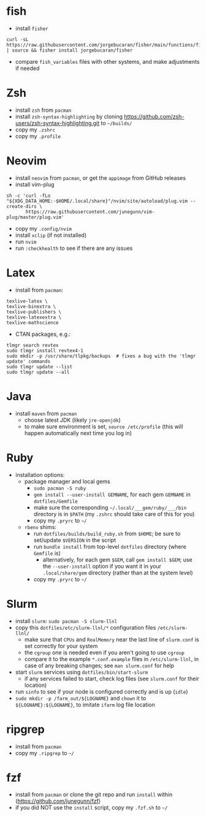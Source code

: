 # fish
- install `fisher`
```
curl -sL https://raw.githubusercontent.com/jorgebucaran/fisher/main/functions/fisher.fish | source && fisher install jorgebucaran/fisher
```
- compare `fish_variables` files with other systems, and make adjustments if needed

# Zsh
- install `zsh` from `pacman`
- install `zsh-syntax-highlighting` by cloning https://github.com/zsh-users/zsh-syntax-highlighting.git to `~/builds/`
- copy my `.zshrc`
- copy my `.profile`

# Neovim
- install `neovim` from `pacman`, or get the `appimage` from GitHub releases
- install vim-plug
```
sh -c 'curl -fLo "${XDG_DATA_HOME:-$HOME/.local/share}"/nvim/site/autoload/plug.vim --create-dirs \ 
       https://raw.githubusercontent.com/junegunn/vim-plug/master/plug.vim'
```
- copy my `.config/nvim`
- install `xclip` (if not installed)
- run `nvim`
- run `:checkhealth` to see if there are any issues

# Latex
- install from `pacman`:
```
texlive-latex \
texlive-binextra \
texlive-publishers \
texlive-latexextra \
texlive-mathscience
```
- CTAN packages, e.g.:
```
tlmgr search revtex
sudo tlmgr install revtex4-1
sudo mkdir -p /usr/share/tlpkg/backups  # fixes a bug with the 'tlmgr update' commands
sudo tlmgr update --list
sudo tlmgr update --all
```

# Java
- install `maven` from `pacman`
  - choose latest JDK (likely `jre-openjdk`)
  - to make sure environment is set, `source /etc/profile` (this will happen automatically next time you log in)

# Ruby
- installation options:
    - package manager and local gems
        - `sudo pacman -S ruby`
        - `gem install --user-install GEMNAME`, for each gem `GEMNAME` in `dotfiles/Gemfile`
        - make sure the corresponding `~/.local/___gem/ruby/___/bin` directory is in `$PATH`
          (my `.zshrc` should take care of this for you)
        - copy my `.pryrc` to `~/`
    - `rbenv` shims:
        - run `dotfiles/builds/build_ruby.sh` from `$HOME`; be sure to set/update `$VERSION` in the script
        - run `bundle install` from top-level `dotfiles` directory (where `Gemfile` is)
          - alternatively, for each gem `$GEM`, call `gem install $GEM`; use the `--user-install` option
            if you want it in your `.local/share/gem` directory (rather than at the system level)
        - copy my `.pryrc` to `~/`

# Slurm
- install `slurm`: `sudo pacman -S slurm-llnl`
- copy this `dotfiles/etc/slurm-llnl/*` configuration files `/etc/slurm-llnl/`
  - make sure that `CPUs` and `RealMemory` near the last line of `slurm.conf` is set correctly for your system
  - the `cgroup` one is needed even if you aren't going to use `cgroup`
  - compare it to the example `*.conf.example` files in `/etc/slurm-llnl`, in case of any breaking changes;
    see `man slurm.conf` for help
- start `slurm` services using `dotfiles/bin/start-slurm`
  - if any services failed to start, check log files (see `slurm.conf` for their location)
- run `sinfo` to see if your node is configured correctly and is up (`idle`)
- `sudo mkdir -p /farm_out/${LOGNAME}` and `chown` it to `${LOGNAME}:${LOGNAME}`, to imitate `ifarm` log file location

# ripgrep
  - install from `pacman`
  - copy my `.ripgrep` to `~/`

# fzf
  - install from `pacman` or clone the git repo and run `install` within (<https://github.com/junegunn/fzf>)
  - if you did NOT use the `install` script, copy my `.fzf.sh` to `~/`
